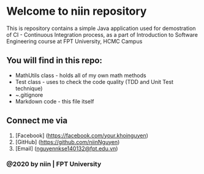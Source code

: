 # Welcome to niin repository
This is repository contains a simple Java application used for demostration of CI - Continuous Integration process, as a part of Introduction to Software Engineering course at FPT University, HCMC Campus

## You will find in this repo:
* MathUtils class - holds all of my own math methods
* Test class - uses to check the code quality (TDD and Unit Test technique)
* ~.gitignore
* Markdown code - this file itself 

## Connect me via
1. [Facebook] (https://facebook.com/your.khoinguyen)
2. [GitHub] (https://github.com/niinNguyen)
3. [Email] (nguyennkse140132@fpt.edu.vn)
### @2020 by niin | FPT University
